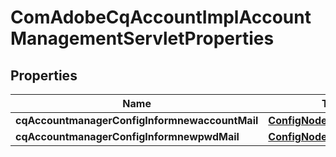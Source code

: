 
# ComAdobeCqAccountImplAccountManagementServletProperties

## Properties
Name | Type | Description | Notes
------------ | ------------- | ------------- | -------------
**cqAccountmanagerConfigInformnewaccountMail** | [**ConfigNodePropertyString**](ConfigNodePropertyString.md) |  |  [optional]
**cqAccountmanagerConfigInformnewpwdMail** | [**ConfigNodePropertyString**](ConfigNodePropertyString.md) |  |  [optional]



